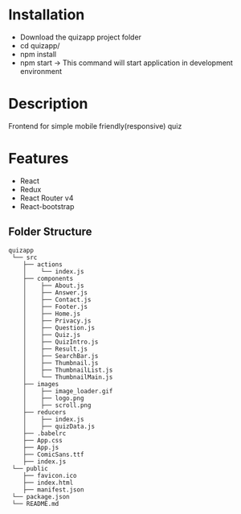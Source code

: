 # Installation
- Download the quizapp project folder
- cd quizapp/
- npm install
- npm start -> This command will start application in development environment

# Description
Frontend for simple mobile friendly(responsive) quiz 

# Features
- React
- Redux
- React Router v4
- React-bootstrap

## Folder Structure
```
quizapp
 └── src
    ├── actions
    │    └── index.js
    ├── components
    │    ├── About.js
    │    ├── Answer.js       
    │    ├── Contact.js
    │    ├── Footer.js
    │    ├── Home.js
    │    ├── Privacy.js
    │    ├── Question.js
    │    ├── Quiz.js
    │    ├── QuizIntro.js
    │    ├── Result.js
    │    ├── SearchBar.js
    │    ├── Thumbnail.js
    │    ├── ThumbnailList.js
    │    └── ThumbnailMain.js
    ├── images
    │    ├── image_loader.gif
    │    ├── logo.png
    │    ├── scroll.png    
    ├── reducers
    │    ├── index.js
    │    ├── quizData.js
    ├── .babelrc
    ├── App.css
    ├── App.js
    ├── ComicSans.ttf
    ├── index.js
 └── public
    ├── favicon.ico
    ├── index.html
    ├── manifest.json
 └── package.json
 └── README.md
    
